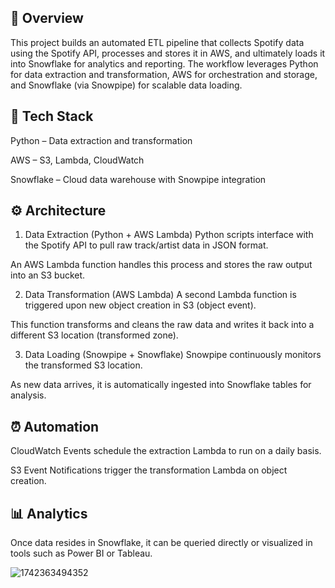 ## 🚀 Overview
This project builds an automated ETL pipeline that collects Spotify data using the Spotify API, processes and stores it in AWS, and ultimately loads it into Snowflake for analytics and reporting. The workflow leverages Python for data extraction and transformation, AWS for orchestration and storage, and Snowflake (via Snowpipe) for scalable data loading.

## 🧰 Tech Stack
Python – Data extraction and transformation

AWS – S3, Lambda, CloudWatch

Snowflake – Cloud data warehouse with Snowpipe integration

## ⚙️ Architecture
1. Data Extraction (Python + AWS Lambda)
Python scripts interface with the Spotify API to pull raw track/artist data in JSON format.

An AWS Lambda function handles this process and stores the raw output into an S3 bucket.

2. Data Transformation (AWS Lambda)
A second Lambda function is triggered upon new object creation in S3 (object event).

This function transforms and cleans the raw data and writes it back into a different S3 location (transformed zone).

3. Data Loading (Snowpipe + Snowflake)
Snowpipe continuously monitors the transformed S3 location.

As new data arrives, it is automatically ingested into Snowflake tables for analysis.

## ⏰ Automation
CloudWatch Events schedule the extraction Lambda to run on a daily basis.

S3 Event Notifications trigger the transformation Lambda on object creation.

## 📊 Analytics
Once data resides in Snowflake, it can be queried directly or visualized in tools such as Power BI or Tableau.


![1742363494352](https://github.com/user-attachments/assets/829e5ed2-f3d6-4590-b424-85c0f2afb788)
